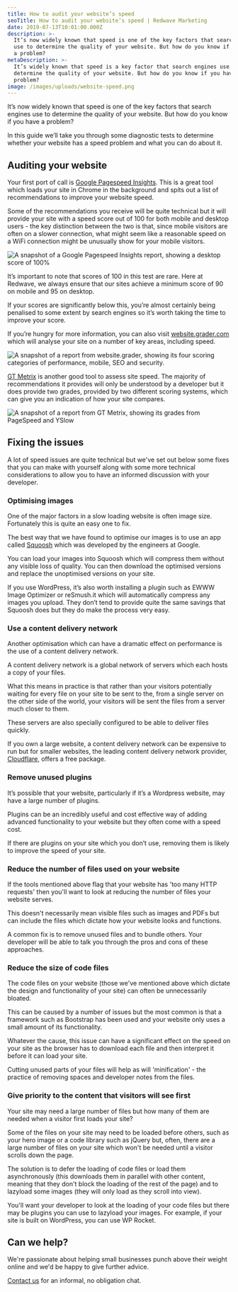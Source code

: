 ```yaml
---
title: How to audit your website’s speed
seoTitle: How to audit your website’s speed | Redwave Marketing
date: 2019-07-13T10:01:00.000Z
description: >-
  It’s now widely known that speed is one of the key factors that search engines
  use to determine the quality of your website. But how do you know if you have
  a problem?
metaDescription: >-
  It’s widely known that speed is a key factor that search engines use to
  determine the quality of your website. But how do you know if you have a
  problem?
image: /images/uploads/website-speed.png
---
```

It’s now widely known that speed is one of the key factors that search engines use to determine the quality of your website. But how do you know if you have a problem?

In this guide we’ll take you through some diagnostic tests to determine whether your website has a speed problem and what you can do about it.

## Auditing your website

Your first port of call is [Google Pagespeed Insights](https://developers.google.com/speed/pagespeed/insights/). This is a great tool which loads your site in Chrome in the background and spits out a list of recommendations to improve your website speed. 

Some of the recommendations you receive will be quite technical but it will provide your site with a speed score out of 100 for both mobile and desktop users - the key distinction between the two is that, since mobile visitors are often on a slower connection, what might seem like a reasonable speed on a WiFi connection might be unusually show for your mobile visitors.

![A snapshot of a Google Pagespeed Insights report, showing a desktop score of 100%](/images/uploads/D50CB878-92A8-46BE-89FF-C42482F29195.png)

It’s important to note that scores of 100 in this test are rare. Here at Redwave, we always ensure that our sites achieve a minimum score of 90 on mobile and 95 on desktop.

If your scores are significantly below this, you’re almost certainly being penalised to some extent by search engines so it’s worth taking the time to improve your score. 

If you’re hungry for more information, you can also visit [website.grader.com](https://website.grader.com) which will analyse your site on a number of key areas, including speed.

![A snapshot of a report from website.grader, showing its four scoring categories of performance, mobile, SEO and security.](/images/uploads/website-grader.png)

[GT Metrix](https://gtmetrix.com) is another good tool to assess site speed. The majority of recommendations it provides will only be understood by a developer but it does provide two grades, provided by two different scoring systems, which can give you an indication of how your site compares.

![A snapshot of a report from GT Metrix, showing its grades from PageSpeed and YSlow](/images/uploads/gt-metrix.png)

## Fixing the issues

A lot of speed issues are quite technical but we've set out below some fixes that you can make with yourself along with some more technical considerations to allow you to have an informed discussion with your developer.

### Optimising images

One of the major factors in a slow loading website is often image size. Fortunately this is quite an easy one to fix. 

The best way that we have found to optimise our images is to use an app called [Squoosh](https://squoosh.app) which was developed by the engineers at Google.

You can load your images into Squoosh which will compress them without any visible loss of quality. You can then download the optimised versions and replace the unoptimised versions on your site.

If you use WordPress, it’s also worth installing a plugin such as EWWW Image Optimizer or reSmush.it which will automatically compress any images you upload. They don’t tend to provide quite the same savings that Squoosh does but they do make the process very easy.

### Use a content delivery network

Another optimisation which can have a dramatic effect on performance is the use of a content delivery network. 

A content delivery network is a global network of servers which each hosts a copy of your files.

What this means in practice is that rather than your visitors potentially waiting for every file on your site to be sent to the, from a single server on the other side of the world, your visitors will be sent the files from a server much closer to them.

These servers are also specially configured to be able to deliver files quickly. 

If you own a large website, a content delivery network can be expensive to run but for smaller websites, the leading content delivery network provider, [Cloudflare](https://www.cloudflare.com/), offers a free package.

### Remove unused plugins

It’s possible that your website, particularly if it’s a Wordpress website, may have a large number of plugins. 

Plugins can be an incredibly useful and cost effective way of adding advanced functionality to your website but they often come with a speed cost. 

If there are plugins on your site which you don’t use, removing them is likely to improve the speed of your site.

### Reduce the number of files used on your website

If the tools mentioned above flag that your website has 'too many HTTP requests' then you'll want to look at reducing the number of files your website serves.

This doesn't necessarily mean visible files such as images and PDFs but can include the files which dictate how your website looks and functions.

A common fix is to remove unused files and to bundle others. Your developer will be able to talk you through the pros and cons of these approaches.

### Reduce the size of code files

The code files on your website (those we've mentioned above which dictate the design and functionality of your site) can often be unnecessarily bloated.

This can be caused by a number of issues but the most common is that a framework such as Bootstrap has been used and your website only uses a small amount of its functionality.

Whatever the cause, this issue can have a significant effect on the speed on your site as the browser has to download each file and then interpret it before it can load your site.

Cutting unused parts of your files will help as will 'minification' - the practice of removing spaces and developer notes from the files.

### Give priority to the content that visitors will see first

Your site may need a large number of files but how many of them are needed when a visitor first loads your site?

Some of the files on your site may need to be loaded before others, such as your hero image or a code library such as jQuery but, often, there are a large number of files on your site which won't be needed until a visitor scrolls down the page.

The solution is to defer the loading of code files or load them asynchronously (this downloads them in parallel with other content, meaning that they don't block the loading of the rest of the page) and to lazyload some images (they will only load as they scroll into view).

You'll want your developer to look at the loading of your code files but there may be plugins you can use to lazyload your images. For example, if your site is built on WordPress, you can use WP Rocket.

## Can we help?

We're passionate about helping small businesses punch above their weight online and we'd be happy to give further advice.

[Contact us](/contact/) for an informal, no obligation chat.

